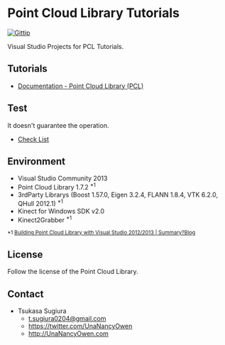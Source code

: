 Point Cloud Library Tutorials
=============================

[![Gittip](http://img.shields.io/gratipay/TsukasaSugiura.svg)](https://gratipay.com/TsukasaSugiura/)  

Visual Studio Projects for PCL Tutorials.  

Tutorials
---------
* [Documentation - Point Cloud Library (PCL)](http://pointclouds.org/documentation/tutorials/)  

Test
----
It doesn't guarantee the operation.  
* [Check List](tutorials.txt)  

Environment
-----------
* Visual Studio Community 2013  
* Point Cloud Library 1.7.2 <sup>*1</sup>  
* 3rdParty Librarys (Boost 1.57.0, Eigen 3.2.4, FLANN 1.8.4, VTK 6.2.0, QHull 2012.1) <sup>*1</sup>  
* Kinect for Windows SDK v2.0  
* Kinect2Grabber <sup>*1</sup>  

<sup>*1 [Building Point Cloud Library with Visual Studio 2012/2013 | Summary?Blog](http://unanancyowen.com/?p=1255&lang=en)</sup>  

License
-------
Follow the license of the Point Cloud Library.  

Contact
-------
* Tsukasa Sugiura
    * <t.sugiura0204@gmail.com>
    * <https://twitter.com/UnaNancyOwen>
    * <http://UnaNancyOwen.com>